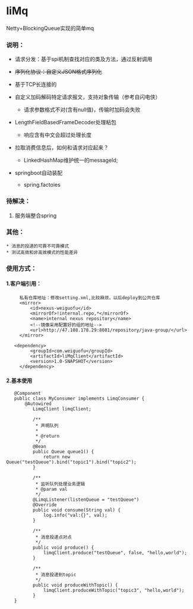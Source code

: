 # liMq
Netty+BlockingQueue实现的简单mq

### 说明：
  * 请求分发：基于spi机制查找对应的类及方法，通过反射调用
  
  * ~~序列化协议：自定义JSON格式序列化~~
  
  * 基于TCP长连接的
  
  * 自定义加码解码特定请求报文，支持对象传输（参考自闪电侠）
     * 请求参数格式不对(含有null值)，传输时加码会失败
  * LengthFieldBasedFrameDecoder处理粘包
     * 响应含有中文会超过处理长度
  * 拉取消费信息后，如何和请求对应起来？
     * LinkedHashMap维护统一的messageId;
  * springboot自动装配
     * spring.factoies
   
### 待解决：
   1. 服务端整合spring
  
   
### 其他：
    * 消息的投递的可靠不可靠模式
    * 测试高效和非高效模式的性能差异
    
### 使用方式：
   #### 1.客户端引用：
   
   ```
        私有仓库地址：修改setting.xml,比较麻烦，以后deploy到公共仓库
        <mirror>
            <id>nexus-weiguofu</id>
            <mirrorOf>!internal.repo,*</mirrorOf>
            <name>internal nexus repository</name>
            <!--镜像采用配置好的组的地址-->
            <url>http://47.108.178.29:8081/repository/java-group/</url>
        </mirror>

      <dependency>
            <groupId>com.weiguofu</groupId>
            <artifactId>liMqClient</artifactId>
            <version>1.0-SNAPSHOT</version>
        </dependency>
   ```
   #### 2.基本使用 
```    
   @Component
   public class MyConsumer implements LimqConsumer {
       @Autowired
          LimqClient limqClient;
      
          /**
           * 声明队列
           *
           * @return
           */
          @Bean
          public Queue queue1() {
              return new Queue("testQueue").bind("topic1").bind("topic2");
          }
      
          /**
           * 监听队列处理业务逻辑
           * @param val
           */
          @LimqListener(listenQueue = "testQueue")
          @Override
          public void consume(String val) {
              log.info("val:{}", val);
          }
      
          /**
           * 消息投递点对点
           */
          public void produce() {
              limqClient.produce("testQueue", false, "hello,world");
          }
      
          /**
           * 消息投递到topic
           */
          public void produceWithTopic() {
              limqClient.produceWithTopic("topic3", "hello,world");
          }
   }
   
   ```


 